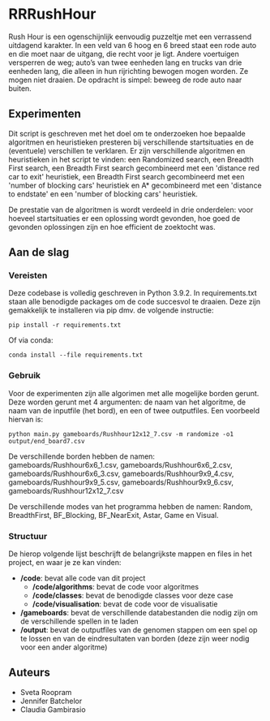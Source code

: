 # RRRushHour

Rush Hour is een ogenschijnlijk eenvoudig puzzeltje met een verrassend uitdagend karakter. In een veld van 6 hoog en 6 breed staat een rode auto 
en die moet naar de uitgang, die recht voor je ligt. Andere voertuigen versperren de weg; auto’s van twee eenheden lang en trucks van drie eenheden lang, 
die alleen in hun rijrichting bewogen mogen worden. Ze mogen niet draaien. De opdracht is simpel: beweeg de rode auto naar buiten.

## Experimenten

Dit script is geschreven met het doel om te onderzoeken hoe bepaalde algoritmen en heuristieken presteren bij verschillende startsituaties en de (eventuele) verschillen te verklaren. Er zijn verschillende algoritmen en heuristieken in het script te vinden: een Randomized search, een Breadth First search, een Breadth First search gecombineerd met een 'distance red car to exit' heuristiek, een Breadth First search gecombineerd met een 'number of blocking cars' heuristiek en A* gecombineerd met een 'distance to endstate' en een 'number of blocking cars' heuristiek.

De prestatie van de algoritmen is wordt verdeeld in drie onderdelen: voor hoeveel startsituaties er een oplossing wordt gevonden, hoe goed de gevonden oplossingen zijn en hoe efficient de zoektocht was.

## Aan de slag

### Vereisten

Deze codebase is volledig geschreven in Python 3.9.2. In requirements.txt staan alle benodigde packages om de code succesvol te draaien. Deze zijn gemakkelijk te installeren via pip dmv. de volgende instructie:

```
pip install -r requirements.txt
```

Of via conda:

```
conda install --file requirements.txt
```

### Gebruik

Voor de experimenten zijn alle algorimen met alle mogelijke borden gerunt. Deze worden gerunt met 4 argumenten: de naam van het algoritme, 
de naam van de inputfile (het bord), en een of twee outputfiles. Een voorbeeld hiervan is:

```
python main.py gameboards/Rushhour12x12_7.csv -m randomize -o1 output/end_board7.csv
```
De verschillende borden hebben de namen: gameboards/Rushhour6x6_1.csv, gameboards/Rushhour6x6_2.csv, gameboards/Rushhour6x6_3.csv, gameboards/Rushhour9x9_4.csv,
gameboards/Rushhour9x9_5.csv, gameboards/Rushhour9x9_6.csv, gameboards/Rushhour12x12_7.csv

De verschillende modes van het programma hebben de namen: Random, BreadthFirst, BF_Blocking, BF_NearExit, Astar, Game en Visual.

### Structuur

De hierop volgende lijst beschrijft de belangrijkste mappen en files in het project, en waar je ze kan vinden:

- **/code**: bevat alle code van dit project
  - **/code/algorithms**: bevat de code voor algoritmes
  - **/code/classes**: bevat de benodigde classes voor deze case
  - **/code/visualisation**: bevat de code voor de visualisatie
- **/gameboards**: bevat de verschillende databestanden die nodig zijn om de verschillende spellen in te laden
- **/output**: bevat de outputfiles van de genomen stappen om een spel op te lossen en van de eindresultaten van borden (deze zijn weer nodig voor een ander algoritme)

## Auteurs
- Sveta Roopram
- Jennifer Batchelor
- Claudia Gambirasio
